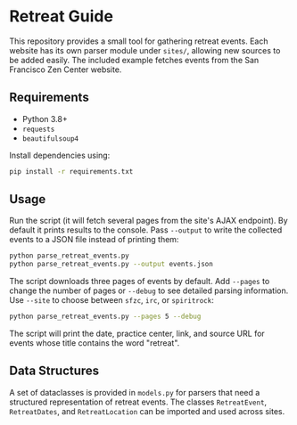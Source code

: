 # Retreat Guide

This repository provides a small tool for gathering retreat events.  Each website
has its own parser module under `sites/`, allowing new sources to be added
easily.  The included example fetches events from the San Francisco Zen Center
website.

## Requirements

- Python 3.8+
- `requests`
- `beautifulsoup4`

Install dependencies using:

```bash
pip install -r requirements.txt
```

## Usage

Run the script (it will fetch several pages from the site's AJAX endpoint). By default
it prints results to the console.  Pass `--output` to write the collected events
to a JSON file instead of printing them:

```bash
python parse_retreat_events.py
python parse_retreat_events.py --output events.json
```

The script downloads three pages of events by default. Add `--pages` to change
the number of pages or `--debug` to see detailed parsing information. Use
`--site` to choose between `sfzc`, `irc`, or `spiritrock`:

```bash
python parse_retreat_events.py --pages 5 --debug
```

The script will print the date, practice center, link, and source URL for events
whose title contains the word "retreat".

## Data Structures

A set of dataclasses is provided in `models.py` for parsers that need a structured representation of retreat events.
The classes `RetreatEvent`, `RetreatDates`, and `RetreatLocation` can be imported and used across sites.

